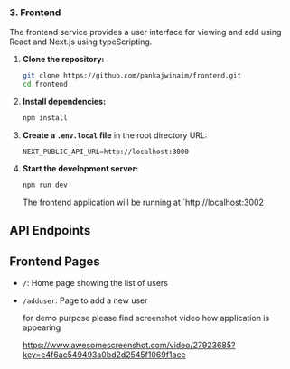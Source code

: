### 3. Frontend

The frontend service provides a user interface for viewing and add
using React and Next.js using typeScripting.

1. **Clone the repository:**
   ```bash
   git clone https://github.com/pankajwinaim/frontend.git
   cd frontend
   ```

2. **Install dependencies:**
   ```bash
   npm install
   ```

3. **Create a `.env.local` file** in the root directory
URL:
   ```
   NEXT_PUBLIC_API_URL=http://localhost:3000
   ```

4. **Start the development server:**
   ```bash
   npm run dev
   ```

   The frontend application will be running at `http://localhost:3002

## API Endpoints

## Frontend Pages

- `/`: Home page showing the list of users
- `/adduser`: Page to add a new user


    for demo purpose please find screenshot video how application is appearing

    https://www.awesomescreenshot.com/video/27923685?key=e4f6ac549493a0bd2d2545f1069f1aee